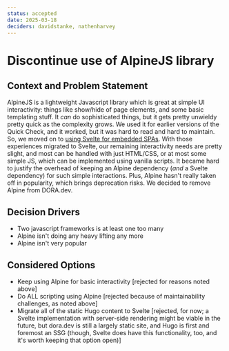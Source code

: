 ```yaml
---
status: accepted
date: 2025-03-18
deciders: davidstanke, nathenharvey
---
```

# Discontinue use of AlpineJS library

## Context and Problem Statement
AlpineJS is a lightweight Javascript library which is great at simple UI interactivity: things like show/hide of page elements, and some basic templating stuff. It _can_ do sophisticated things, but it gets pretty unwieldy pretty quick as the complexity grows. We used it for earlier versions of the Quick Check, and it worked, but it was hard to read and hard to maintain. So, we moved on to [using Svelte for embedded SPAs](008-use-svelte-for-embedded-spas.md). With those experiences migrated to Svelte, our remaining interactivity needs are pretty slight, and most can be handled with just HTML/CSS, or at most some simple JS, which can be implemented using vanilla scripts. It became hard to justify the overhead of keeping an Alpine dependency (_and_ a Svelte dependency) for such simple interactions. Plus, Alpine hasn't really taken off in popularity, which brings deprecation risks. We decided to remove Alpine from DORA.dev.

## Decision Drivers

* Two javascript frameworks is at least one too many
* Alpine isn't doing any heavy lifting any more
* Alpine isn't very popular

## Considered Options

* Keep using Alpine for basic interactivity [rejected for reasons noted above]
* Do ALL scripting using Alpine [rejected because of maintainability challenges, as noted above]
* Migrate all of the static Hugo content to Svelte [rejected, for now; a Svelte implementation with server-side rendering might be viable in the future, but dora.dev is still a largely static site, and Hugo is first and foremost an SSG (though, Svelte does have this functionality, too, and it's worth keeping that option open)]
